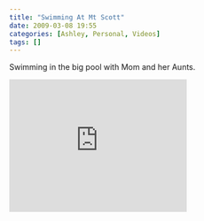 ```yaml
---
title: "Swimming At Mt Scott"
date: 2009-03-08 19:55
categories: [Ashley, Personal, Videos]
tags: []
---
```



Swimming in the big pool with Mom and her Aunts.
<iframe height="240" src="https://skydrive.live.com/embed?cid=F443C8FEC5D6FFCE&amp;resid=F443C8FEC5D6FFCE%21194&amp;authkey=APgSg7YKtt-8Z90" frameborder="0" width="320" scrolling="no"></iframe>
